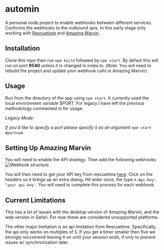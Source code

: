 # automin
A personal node project to enable webhooks between different services. Conforms the webhooks to the outbound apis.
In this early stage only working with [Rescuetime](https://rescuetime.com) and [Amazing Marvin](https://www.amazingmarvin.com).

## Installation

Clone this repo then run `npm build` followed by `npm start`. By defaut this will run on port **9540** unless it is changed in index.ts.
(_Note_: You will need to rebuild the project and update your webhook calls in Amazing Marvin). 

## Usage

Run from the directory of the app using `npm start`. It currently used the local environment variable $PORT. For legacy I have left the previous methodology commented in for usage.

*Legacy Mode*:

*If you'd like to specify a port please specify it as an argument `npm start #portnum`.*

## Setting Up Amazing Marvin
You will need to enable the API strategy. Then add the following webhooks ![Webhook structure](https://postimg.cc/dLYBXCRq).

You will then need to get your API key from rescuetime [here](https://www.rescuetime.com/anapi/manage). Click on the headers so it brings
up an extra dialog. Hit enter once, the type `X-Api-Key: "your api-key'`. You will need to complete this process for each webhook.

## Current Limitations
This has a lot of issues with the desktop version of Amazing Marvin, and the web version in Safari. For now these are considered 
unsupported platforms. 

The other major limitation is an api limitation from Rescuetime. Specifically, the api only works on multiples of 5. If you get a timer 
smaller then five we strongly reccomend leaving it on until your session ends, if only to prevent issues w/ synchronization later.
